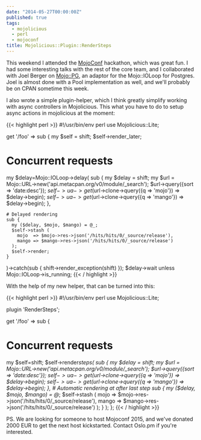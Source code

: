 ```yaml
---
date: "2014-05-27T00:00:00Z"
published: true
tags:
  - mojolicious
  - perl
  - mojoconf
title: Mojolicious::Plugin::RenderSteps
---
```


This weekend I attended the [MojoConf](http://mojoconf.org/) hackathon, which was great fun. I had
some interesting talks with the rest of the core team, and I collaborated with
Joel Berger on [Mojo::PG](http://github.com/marcusramberg/mojo-pg), an adaptor for the Mojo::IOLoop for Postgres.
Joel is almost done with a Pool implementation as well, and we'll probably be
on CPAN sometime this week.

I also wrote a simple plugin-helper, which I think greatly simplify working
with async controllers in Mojolicious. This what you have to do to setup async
actions in mojolicious at the moment:

{{< highlight perl >}}
#!/usr/bin/env perl
use Mojolicious::Lite;

get '/foo' => sub {
my $self = shift;
  $self->render_later;

# Concurrent requests

my $delay=Mojo::IOLoop->delay(
    sub {
      my $delay = shift;
my $url   = Mojo::URL->new('api.metacpan.org/v0/module/_search');
      $url->query({sort => 'date:desc'});
$self->ua->get($url->clone->query({q => 'mojo'}) => $delay->begin);
      $self->ua->get($url->clone->query({q => 'mango'}) => $delay->begin);
},

    # Delayed rendering
    sub {
      my ($delay, $mojo, $mango) = @_;
      $self->stash (
        mojo  => $mojo->res->json('/hits/hits/0/_source/release'),
        mango => $mango->res->json('/hits/hits/0/_source/release')
      );
      $self->render;
    }

)->catch(sub { shift->render_exception(shift) });
\$delay->wait unless Mojo::IOLoop->is_running;
{{< / highlight >}}

With the help of my new helper, that can be turned into this:

{{< highlight perl >}}
#!/usr/bin/env perl
use Mojolicious::Lite;

plugin 'RenderSteps';

get '/foo' => sub {

# Concurrent requests

my $self=shift;
  $self->render*steps(
sub {
my $delay = shift;
      my $url = Mojo::URL->new('api.metacpan.org/v0/module/\_search');
$url->query({sort => 'date:desc'});
      $self->ua->get($url->clone->query({q => 'mojo'})  => $delay->begin);
$self->ua->get($url->clone->query({q => 'mango'}) => $delay->begin);
    },
    # Automatic rendering at after last step
    sub {
      my ($delay, $mojo, $mango) = @*;
$self->stash (
        mojo  => $mojo->res->json('/hits/hits/0/\_source/release'),
mango => \$mango->res->json('/hits/hits/0/\_source/release')
);
}
);
};
{{< / highlight >}}

PS. We are looking for someone to host Mojoconf 2015, and we've donated 2000
EUR to get the next host kickstarted. Contact Oslo.pm if you're interested.
